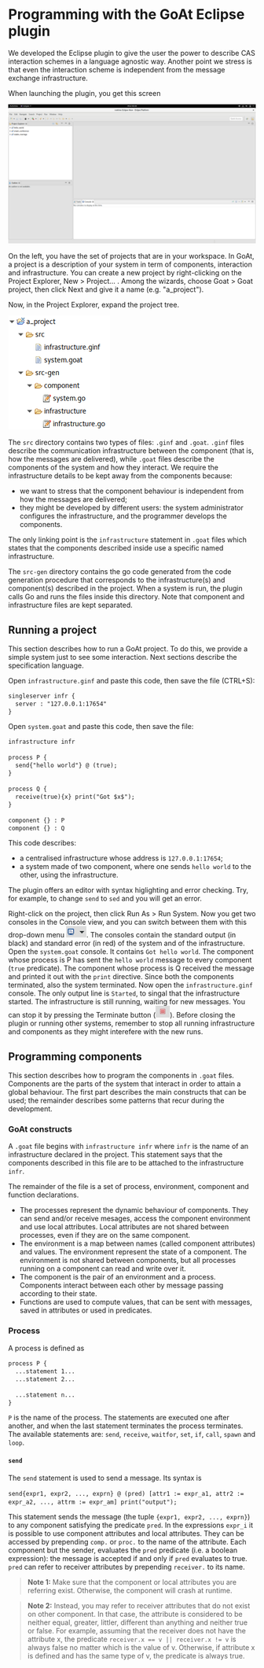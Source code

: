 # Programming with the GoAt Eclipse plugin
We developed the Eclipse plugin to give the user the power to describe CAS interaction schemes in a language agnostic way. Another point we stress is that even the interaction scheme is independent from the message exchange infrastructure.

When launching the plugin, you get this screen

![GoAt plugin at startup](goat_startup.png)

On the left, you have the set of projects that are in your workspace. In GoAt, a project is a description of your system in term of components, interaction and infrastructure. You can create a new project by right-clicking on the Project Explorer, New > Project... . Among the wizards, choose Goat > Goat project, then click Next and give it a name (e.g. "a\_project").

Now, in the Project Explorer, expand the project tree.

![Project tree](project_tree.png)

The `src` directory contains two types of files: `.ginf` and `.goat`. `.ginf` files describe the communication infrastructure between the component (that is, how the messages are delivered), while `.goat` files describe the components of the system and how they interact. We require the infrastructure details to be kept away from the components because:
* we want to stress that the component behaviour is independent from how the messages are delivered;
* they might be developed by different users: the system administrator configures the infrastructure, and the programmer develops the components.

The only linking point is the `infrastructure` statement in `.goat` files which states that the components described inside use a specific named infrastructure.

The `src-gen` directory contains the go code generated from the code generation procedure that corresponds to the infrastructure(s) and component(s) described in the project. When a system is run, the plugin calls Go and runs the files inside this directory. Note that component and infrastructure files are kept separated.

## Running a project
This section describes how to run a GoAt project. To do this, we provide a simple system just to see some interaction. Next sections describe the specification language.

Open `infrastructure.ginf` and paste this code, then save the file (CTRL+S):
```
singleserver infr {
  server : "127.0.0.1:17654"
}
```
Open `system.goat` and paste this code, then save the file:
```
infrastructure infr

process P {
  send{"hello world"} @ (true);
}

process Q {
  receive(true){x} print("Got $x$");
}

component {} : P
component {} : Q
```
This code describes:
* a centralised infrastructure whose address is `127.0.0.1:17654`;
* a system made of two component, where one sends `hello world` to the other, using the infrastructure.

The plugin offers an editor with syntax higlighting and error checking. Try, for example, to change `send` to `sed` and you will get an error.

Right-click on the project, then click Run As > Run System. Now you get two consoles in the Console view, and you can switch between them with this drop-down menu ![](console.png). The consoles contain the standard output (in black) and standard error (in red) of the system and of the infrastructure. Open the `system.goat` console. It contains `Got hello world`. The component whose process is P has sent the `hello world` message to every component (`true` predicate). The component whose process is Q received the message and printed it out with the `print` directive. Since both the components terminated, also the system terminated. Now open the `infrastructure.ginf` console. The only output line is `Started`, to singal that the infrastructure started. The infrastructure is still running, waiting for new messages. You can stop it by pressing the Terminate button (![](stop.png)). Before closing the plugin or running other systems, remember to stop all running infrastructure and components as they might interefere with the new runs.

## Programming components
This section describes how to program the components in `.goat` files. Components are the parts of the system that interact in order to attain a global behaviour. The first part describes the main constructs that can be used; the remainder describes some  patterns that recur during the development.

### GoAt constructs
A `.goat` file begins with `infrastructure infr` where `infr` is the name of an infrastructure declared in the project. This statement says that the components described in this file are to be attached to the infrastructure `infr`.

The remainder of the file is a set of process, environment, component and function declarations.
* The processes represent the dynamic behaviour of components. They can send and/or receive mesages, access the component environment and use local attributes. Local attributes are not shared between processes, even if they are on the same component. 
* The environment is a map between names (called component attributes) and values. The environment represent the state of a component. The environment is not shared between components, but all processes running on a component can read and write over it.
* The component is the pair of an environment and a process. Components interact between each other by message passing according to their state.
* Functions are used to compute values, that can be sent with messages, saved in attributes or used in predicates.

### Process
A process is defined as 
```
process P {
  ...statement 1...
  ...statement 2...
  
  ...statement n...
}
```
`P` is the name of the process. The statements are executed one after another, and when the last statement terminates the process terminates. The available statements are: `send`, `receive`, `waitfor`, `set`, `if`, `call`, `spawn` and `loop`.

#### `send`
The `send` statement is used to send a message. Its syntax is 

```send{expr1, expr2, ..., exprn} @ (pred) [attr1 := expr_a1, attr2 := expr_a2, ..., attrm := expr_am] print("output");```

This statement sends the message (the tuple `{expr1, expr2, ..., exprn}`) to any component satisfying the predicate `pred`. In the expressions `expr_i` it is possible to use component attributes and local attributes. They can be accessed by prepending `comp.` or `proc.` to the name of the attribute. Each component but the sender, evaluates the `pred` predicate (i.e. a boolean expression): the message is accepted if and only if `pred` evaluates to true. `pred` can refer to receiver attributes by prepending `receiver.` to its name.

> **Note 1:** Make sure that the component or local attributes you are referring exist. Otherwise, the component will crash at runtime.

> **Note 2:** Instead, you may refer to receiver attributes that do not exist on other component. In that case, the attribute is considered to be neither equal, greater, littler, different than anything and neither true or false. 
> For example, assuming that the receiver does not have the attribute x, the predicate `receiver.x == v || receiver.x != v` is always false no matter which is the value of v. Otherwise, if attribute x is defined and has the same type of v, the predicate is always true.


